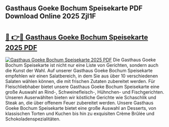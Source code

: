 ## Gasthaus Goeke Bochum Speisekarte PDF Download Online 2025 ZjI1F

# <h2><a href="http://gc844o.nevu.top/?p=Gasthaus+Goeke+Bochum+Speisekarte">🔗 👉🔴 Gasthaus Goeke Bochum Speisekarte 2025 PDF</a></h2>

[![Gasthaus Goeke Bochum Speisekarte 2025 PDF](https://i.imgur.com/dBaPXMq.png)](http://gc844o.nevu.top/?p=Gasthaus+Goeke+Bochum+Speisekarte)
Die Gasthaus Goeke Bochum Speisekarte ist nicht nur eine Liste von Gerichten, sondern auch die Kunst der Wahl. Auf unserer Gasthaus Goeke Bochum Speisekarte empfehlen wir einen Salatbereich, in dem Sie aus über 10 verschiedenen Salaten wählen können, die mit frischen Zutaten zubereitet werden. Für Fleischliebhaber bietet unsere Gasthaus Goeke Bochum Speisekarte eine große Auswahl an Rind-, Schweinefleisch-, Hühnchen- und Fischgerichten. Unseren Auserwählten bieten wir köstliche Gerichte wie Schaschlik und Steak an, die über offenem Feuer zubereitet werden. Unsere Gasthaus Goeke Bochum Speisekarte bietet eine große Auswahl an Desserts, von klassischen Torten und Kuchen bis hin zu exquisiten Crème Brûlée und Schokoladenspezialitäten.
